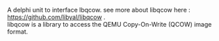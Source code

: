 A delphi unit to interface lbqcow. see more about libqcow here : https://github.com/libyal/libqcow . <br/>
libqcow is a library to access the QEMU Copy-On-Write (QCOW) image format.

